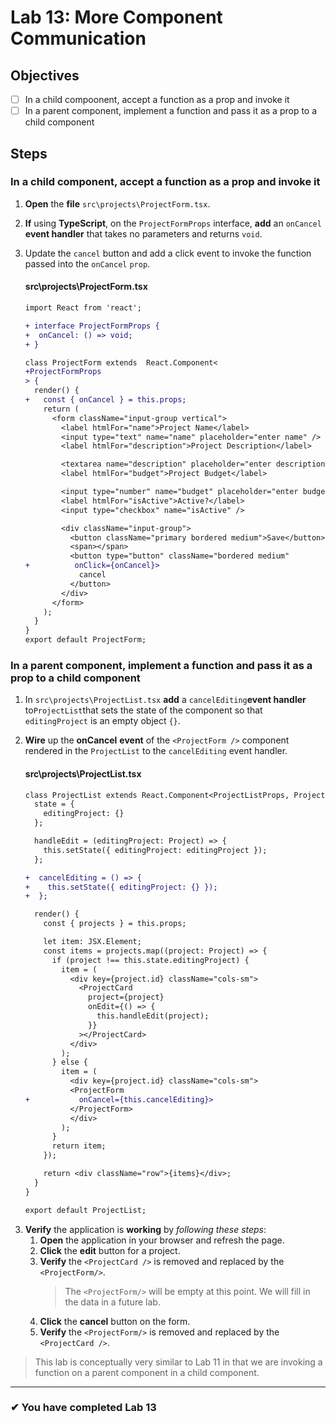 # Lab 13: More Component Communication

## Objectives

- [ ] In a child compoonent, accept a function as a prop and invoke it
- [ ] In a parent component, implement a function and pass it as a prop to a child component

## Steps

### In a child component, accept a function as a prop and invoke it

1. **Open** the **file** `src\projects\ProjectForm.tsx`.
2. **If** using **TypeScript**, on the `ProjectFormProps` interface, **add** an `onCancel` **event handler** that takes no parameters and returns `void`.
3. Update the `cancel` button and add a click event to invoke the function passed into the `onCancel` `prop`.

   #### src\projects\ProjectForm.tsx

   ```diff
   import React from 'react';

   + interface ProjectFormProps {
   +  onCancel: () => void;
   + }

   class ProjectForm extends  React.Component<
   +ProjectFormProps
   > {
     render() {
   +   const { onCancel } = this.props;
       return (
         <form className="input-group vertical">
           <label htmlFor="name">Project Name</label>
           <input type="text" name="name" placeholder="enter name" />
           <label htmlFor="description">Project Description</label>

           <textarea name="description" placeholder="enter description"></textarea>
           <label htmlFor="budget">Project Budget</label>

           <input type="number" name="budget" placeholder="enter budget" />
           <label htmlFor="isActive">Active?</label>
           <input type="checkbox" name="isActive" />

           <div className="input-group">
             <button className="primary bordered medium">Save</button>
             <span></span>
             <button type="button" className="bordered medium"
   +          onClick={onCancel}>
               cancel
             </button>
           </div>
         </form>
       );
     }
   }
   export default ProjectForm;
   ```

### In a parent component, implement a function and pass it as a prop to a child component

1. In `src\projects\ProjectList.tsx` **add** a `cancelEditing`**event handler** to`ProjectList`that sets the state of the component so that `editingProject` is an empty object `{}`.
2. **Wire** up the **onCancel** **event** of the `<ProjectForm />` component rendered in the `ProjectList` to the `cancelEditing` event handler.

   #### src\projects\ProjectList.tsx

   ```diff
   class ProjectList extends React.Component<ProjectListProps, ProjectListState> {
     state = {
       editingProject: {}
     };

     handleEdit = (editingProject: Project) => {
       this.setState({ editingProject: editingProject });
     };

   +  cancelEditing = () => {
   +    this.setState({ editingProject: {} });
   +  };

     render() {
       const { projects } = this.props;

       let item: JSX.Element;
       const items = projects.map((project: Project) => {
         if (project !== this.state.editingProject) {
           item = (
             <div key={project.id} className="cols-sm">
               <ProjectCard
                 project={project}
                 onEdit={() => {
                   this.handleEdit(project);
                 }}
               ></ProjectCard>
             </div>
           );
         } else {
           item = (
             <div key={project.id} className="cols-sm">
             <ProjectForm
   +           onCancel={this.cancelEditing}>
             </ProjectForm>
             </div>
           );
         }
         return item;
       });

       return <div className="row">{items}</div>;
     }
   }

   export default ProjectList;
   ```

3) **Verify** the application is **working** by _following these steps_:
   1. **Open** the application in your browser and refresh the page.
   2. **Click** the **edit** button for a project.
   3. **Verify** the `<ProjectCard />` is removed and replaced by the `<ProjectForm/>`.
      > The `<ProjectForm/>` will be empty at this point. We will fill in the data in a future lab.
   4. **Click** the **cancel** button on the form.
   5. **Verify** the `<ProjectForm/>` is removed and replaced by the `<ProjectCard />`.

> This lab is conceptually very similar to Lab 11 in that we are invoking a function on a parent component in a child component.

---

### &#10004; You have completed Lab 13
